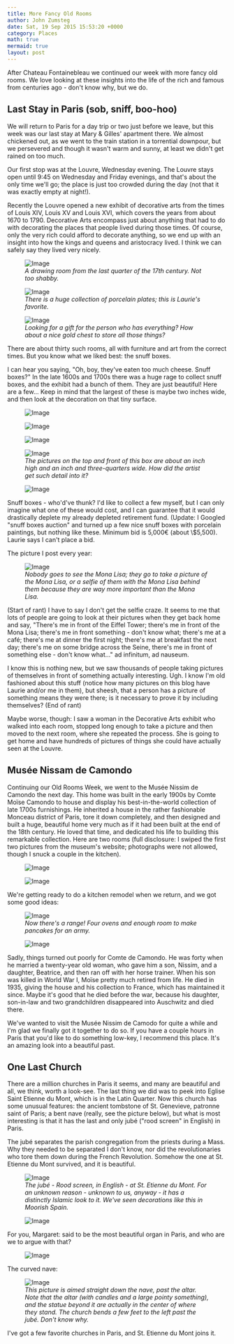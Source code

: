 ```yaml
---
title: More Fancy Old Rooms
author: John Zumsteg
date: Sat, 19 Sep 2015 15:53:20 +0000
category: Places
math: true
mermaid: true
layout: post
---
```

After Chateau Fontainebleau we continued our week with more fancy old rooms. We love looking at these insights into the life of the rich and famous from centuries ago - don't know why, but we do.
<h2>Last Stay in Paris (sob, sniff, boo-hoo)</h2>
We will return to Paris for a day trip or two just before we leave, but this week was our last stay at Mary &amp; Gilles' apartment there. We almost chickened out, as we went to the train station in a torrential downpour, but we persevered and though it wasn't warm and sunny, at least we didn't get rained on too much.

Our first stop was at the Louvre, Wednesday evening. The Louvre stays open until 9:45 on Wednesday and Friday evenings, and that's about the only time we'll go; the place is just too crowded during the day (not that it was exactly empty at night!).

Recently the Louvre opened a new exhibit of decorative arts from the times of Louis XIV, Louis XV and Louis XVI, which covers the years from about 1670 to 1790. Decorative Arts encompass just about anything that had to do with decorating the places that people lived during those times. Of course, only the very rich could afford to decorate anything, so we end up with an insight into how the kings and queens and aristocracy lived. I think we can safely say they lived very nicely.

<figure class = "portrait">
	<img src="{{"/assets/images/2015/09/DSC09185.jpg" | prepend: site.baseurl | prepend: site.url }}" alt="Image" />
	<figcaption><em>A drawing room from the last quarter of the 17th century. Not too shabby.</em></figcaption>
</figure>



<figure class = "landscape">
	<img src="{{"/assets/images/2015/09/DSC09182.jpg" | prepend: site.baseurl | prepend: site.url }}" alt="Image" />
	<figcaption><em>There is a huge collection of porcelain plates; this is Laurie's favorite.</em></figcaption>
</figure>



<figure class = "landscape">
	<img src="{{"/assets/images/2015/09/DSC09180.jpg" | prepend: site.baseurl | prepend: site.url }}" alt="Image" />
	<figcaption><em>Looking for a gift for the person who has everything? How about a nice gold chest to store all those things?</em></figcaption>
</figure>



There are about thirty such rooms, all with furniture and art from the correct times. But you know what we liked best: the snuff boxes.

I can hear you saying, "Oh, boy, they've eaten too much cheese. Snuff boxes?" In the late 1600s and 1700s there was a huge rage to collect snuff boxes, and the exhibit had a bunch of them. They are just beautiful! Here are a few... Keep in mind that the largest of these is maybe two inches wide, and then look at the decoration on that tiny surface.
<figure class = "landscape">
	<img src="{{"/assets/images/2015/09/DSC09191-300x214.jpg" | prepend: site.baseurl | prepend: site.url }}" alt="Image" />
	<figcaption></figcaption>
</figure>



<figure class = "landscape">
	<img src="{{"/assets/images/2015/09/DSC09192.jpg" | prepend: site.baseurl | prepend: site.url }}" alt="Image" />
	<figcaption></figcaption>
</figure>



<figure class = "landscape">
	<img src="{{"/assets/images/2015/09/DSC09194-300x226.jpg" | prepend: site.baseurl | prepend: site.url }}" alt="Image" />
	<figcaption></figcaption>
</figure>



<figure class = "landscape">
	<img src="{{"/assets/images/2015/09/DSC09196.jpg" | prepend: site.baseurl | prepend: site.url }}" alt="Image" />
	<figcaption><em>The pictures on the top and front of this box are about an inch high and an inch and three-quarters wide. How did the artist get such detail into it?</em></figcaption>
</figure>



<figure class = "landscape">
	<img src="{{"/assets/images/2015/09/DSC09197.jpg" | prepend: site.baseurl | prepend: site.url }}" alt="Image" />
	<figcaption></figcaption>
</figure>


Snuff boxes - who'd've thunk? I'd like to collect a few myself, but I can only imagine what one of these would cost, and I can guarantee that it would drastically deplete my already depleted retirement fund. (Update: I Googled "snuff boxes auction" and turned up a few nice snuff boxes with porcelain paintings, but nothing like these. Minimum bid is 5,000€ (about \\$5,500). Laurie says I can't place a bid.

The picture I post every year:

<figure class = "landscape">
	<img src="{{"/assets/images/2015/09/DSC09206.jpg" | prepend: site.baseurl | prepend: site.url }}" alt="Image" />
	<figcaption><em>Nobody goes to see the Mona Lisa; they go to take a picture of the Mona Lisa, or a selfie of them with the Mona Lisa behind them because they are way more important than the Mona Lisa.</em></figcaption>
</figure>



(Start of rant)
I have to say I don't get the selfie craze. It seems to me that lots of people are going to look at their pictures when they get back home and say, "There's me in front of the Eiffel Tower; there's me in front of the Mona Lisa; there's me in front something - don't know what; there's me at a café; there's me at dinner the first night; there's me at breakfast the next day; there's me on some bridge across the Seine, there's me in front of something else - don't know what..." ad infinitum, ad nauseum.

I know this is nothing new, but we saw thousands of people taking pictures of themselves in front of something actually interesting. Ugh. I know I'm old fashioned about this stuff (notice how many pictures on this blog have Laurie and/or me in them), but sheesh, that a person has a picture of something means they were there; is it necessary to prove it by including themselves?
(End of rant)

Maybe worse, though: I saw a woman in the Decorative Arts exhibit who walked into each room, stopped long enough to take a picture and then moved to the next room, where she repeated the process. She is going to get home and have hundreds of pictures of things she could have actually seen at the Louvre.
<h2>Musée Nissam de Camondo</h2>
Continuing our Old Rooms Week, we went to the Musée Nissim de Camondo the next day. This home was built in the early 1900s by Comte Moïse Camondo to house and display his best-in-the-world collection of late 1700s furnishings. He inherited a house in the rather fashionable Monceau district of Paris, tore it down completely, and then designed and built a huge, beautiful home very much as if it had been built at the end of the 18th century. He loved that time, and dedicated his life to building this remarkable collection. Here are two rooms (full disclosure: I swiped the first two pictures from the museum's website; photographs were not allowed, though I snuck a couple in the kitchen).

<figure class = "landscape">
	<img src="{{"/assets/images/2015/09/Camondo-2-2.jpg" | prepend: site.baseurl | prepend: site.url }}" alt="Image" />
	<figcaption></figcaption>
</figure>

 <figure class = "landscape">
	<img src="{{"/assets/images/2015/09/Camondo-1-2.jpg" | prepend: site.baseurl | prepend: site.url }}" alt="Image" />
	<figcaption></figcaption>
</figure>



We're getting ready to do a kitchen remodel when we return, and we got some good ideas:

<figure class = "landscape">
	<img src="{{"/assets/images/2015/09/DSC09216.jpg" | prepend: site.baseurl | prepend: site.url }}" alt="Image" />
	<figcaption><em>Now there's a range! Four ovens and enough room to make pancakes for an army.</em></figcaption>
</figure>



<figure class = "landscape">
	<img src="{{"/assets/images/2015/09/DSC09220.jpg" | prepend: site.baseurl | prepend: site.url }}" alt="Image" />
	<figcaption></figcaption>
</figure>



Sadly, things turned out poorly for Comte de Camondo. He was forty when he married a twenty-year old woman, who gave him a son, Nissim, and a daughter, Beatrice, and then ran off with her horse trainer. When his son was killed in World War I, Moïse pretty much retired from life. He died in 1935, giving the house and his collection to France, which has maintained it since. Maybe it's good that he died before the war, because his daughter, son-in-law and two grandchildren disappeared into Auschwitz and died there.

We've wanted to visit the Musée Nissim de Camodo for quite a while and I'm glad we finally got it together to do so. If you have a couple hours in Paris that you'd like to do something low-key, I recommend this place. It's an amazing look into a beautiful past.
<h2>One Last Church</h2>
There are a million churches in Paris it seems, and many are beautiful and all, we think, worth a look-see. The last thing we did was to peek into Eglise Saint Etienne du Mont, which is in the Latin Quarter. Now this church has some unusual features: the ancient tombstone of St. Genevieve, patronne saint of Paris; a bent nave (really, see the picture below), but what is most interesting is that it has the last and only jubé ("rood screen" in English) in Paris.

The jubé separates the parish congregation from the priests during a Mass. Why they needed to be separated I don't know, nor did the revolutionaries who tore them down during the French Revolution. Somehow the one at St. Etienne du Mont survived, and it is beautiful.

<figure class = "landscape">
	<img src="{{"/assets/images/2015/09/DSC09229.jpg" | prepend: site.baseurl | prepend: site.url }}" alt="Image" />
	<figcaption><em>The jubé - Rood screen, in English - at St. Etienne du Mont. For an unknown reason - unknown to us, anyway - it has a distinctly Islamic look to it. We've seen decorations like this in Moorish Spain.</em></figcaption>
</figure>



<figure class = "portrait">
	<img src="{{"/assets/images/2015/09/DSC09237.jpg" | prepend: site.baseurl | prepend: site.url }}" alt="Image" />
	<figcaption></figcaption>
</figure>



For you, Margaret: said to be the most beautiful organ in Paris, and who are we to argue with that?

<figure class = "portrait">
	<img src="{{"/assets/images/2015/09/DSC09233.jpg" | prepend: site.baseurl | prepend: site.url }}" alt="Image" />
	<figcaption></figcaption>
</figure>



The curved nave:

<figure class = "portrait">
	<img src="{{"/assets/images/2015/09/DSC09245.jpg" | prepend: site.baseurl | prepend: site.url }}" alt="Image" />
	<figcaption><em>This picture is aimed straight down the nave, past the altar. Note that the altar (with candles and a large pointy something), and the statue beyond it are actually in the center of where they stand. The church bends a few feet to the left past the jubé. Don't know why.</em></figcaption>
</figure>



I've got a few favorite churches in Paris, and St. Etienne du Mont joins it.
